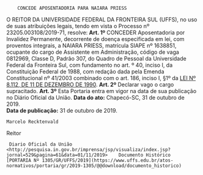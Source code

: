         CONCEDE APOSENTADORIA PARA NAIARA PRIESS  

 O REITOR DA UNIVERSIDADE FEDERAL DA FRONTEIRA SUL (UFFS), no uso de suas atribuições legais, tendo em vista o Processo nº 23205.003108/2019-71, resolve:   **Art. 1º**  CONCEDER Aposentadoria por Invalidez Permanente, decorrente de doença especificada em lei, com proventos integrais, a NAIARA PRIESS, matrícula SIAPE nº 1638851, ocupante do cargo de Assistente em Administração, código de vaga 0812969, Classe D, Padrão 307, do Quadro de Pessoal da Universidade Federal da Fronteira Sul, com fundamento no art. º 40, inciso I, da Constituição Federal de 1988, com redação dada pela Emenda Constitucional nº 41/2003 combinado com o art. 186, inciso I, §1º da [LEI Nº 8.112, DE 11 DE DEZEMBRO DE 1990](http://www.planalto.gov.br/ccivil_03/leis/l8112cons.htm).   **Art. 2º**  Declarar vago o cargo supracitado.   **Art. 3º**  Esta Portaria entra em vigor na data de sua publicação no Diário Oficial da União.        **Data do ato:** Chapecó-SC, 31 de outubro de 2019.   
 **Data de publicação:**  31 de outubro de 2019. 

    Marcelo Recktenvald   
 Reitor 

     Diario Oficial da União <http://pesquisa.in.gov.br/imprensa/jsp/visualiza/index.jsp?jornal=529&pagina=61&data=01/11/2019>    Documento Histórico  [PORTARIA Nº 1305/GR/UFFS/2019](https://www.uffs.edu.br/atos-normativos/portaria/gr/2019-1305/@@download/documento_historico)     
      